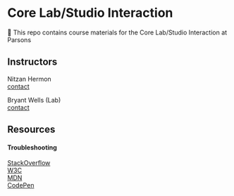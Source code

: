 # Core Lab/Studio Interaction
👋 This repo contains course materials for the Core Lab/Studio Interaction at Parsons

## Instructors
Nitzan Hermon  
[contact](mailto:x@vvvvvv.co)  

Bryant Wells (Lab)  
[contact](mailto:bryant@bryantwells.com)

## Resources

#### Troubleshooting
[StackOverflow](http://stackoverflow.com/)  
[W3C](http://www.w3schools.com/)  
[MDN](https://developer.mozilla.org/en-US/docs/Learn)  
[CodePen](http://codepen.io/)  
